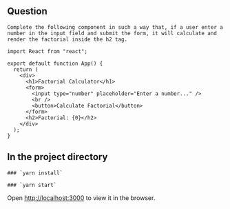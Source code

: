 ## Question
    Complete the following component in such a way that, if a user enter a number in the input field and submit the form, it will calculate and render the factorial inside the h2 tag.
    
    import React from "react";
    
    export default function App() {
      return (
        <div>
          <h1>Factorial Calculator</h1>
          <form>
            <input type="number" placeholder="Enter a number..." />
            <br />
            <button>Calculate Factorial</button>
          </form>
          <h2>Factorial: {0}</h2>
        </div>
      );
    }

## In the project directory

    ### `yarn install`

    ### `yarn start`

Open [http://localhost:3000](http://localhost:3000) to view it in the browser.
